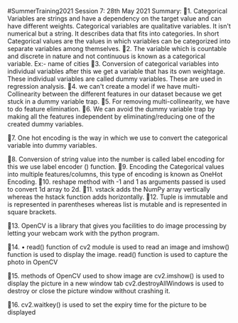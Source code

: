 #SummerTraining2021
Session 7: 28th May 2021
Summary:
🔰1. Categorical Variables are strings and have a dependency on the target value and can have different weights. Categorical variables are qualitative variables. It isn't numerical but a string. It describes data that fits into categories. In short Categorical values are the values in which variables can be categorized into separate variables among themselves.
🔰2. The variable which is countable and discrete in nature and not continuous is known as a categorical variable.
Ex:- name of cities 
🔰3. Conversion of categorical variables into individual variables after this we get a variable that has its own weightage. These individual variables are called dummy variables. These are used in regression analysis.
🔰4. we can't create a model if we have multi-Collinearity between the different features in our dataset because we get stuck in a dummy variable trap.
🔰5. For removing multi-collinearity, we have to do feature elimination.
🔰6. We can avoid the dummy variable trap by making all the features independent by eliminating/reducing one of the created dummy variables.

🔰7. One hot encoding is the way in which we use to convert the categorical variable into dummy variables.

🔰8.  Conversion of string value into the number is called label encoding for this we use label encoder () function.
🔰9. Encoding the Categorical values into multiple features/columns, this type of encoding is known as OneHot Encoding.
🔰10. reshape method with -1 and 1 as arguments passed is used to convert 1d array to 2d.
🔰11. vstack adds the NumPy array vertically whereas the hstack function adds horizontally.
🔰12. Tuple is immutable and is represented in parentheses whereas list is mutable and is represented in square brackets.

🔰13. OpenCV is a library that gives you facilities to do image processing by letting your webcam work with the python program.

🔰14. • read() function of cv2 module is used to read an image and imshow() function is used to display the image. read() function is used to capture the photo in OpenCV

🔰15. methods of OpenCV used to show image are
cv2.imshow() is used to display the picture in a new window tab
 cv2.destroyAllWindows is used to destroy or close the picture window without crashing it.

🔰16. cv2.waitkey() is used to set the expiry time for the picture to be displayed 